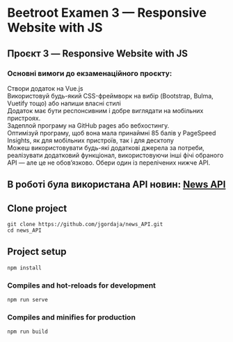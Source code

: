 # Beetroot Examen 3 — Responsive Website with JS

## Проєкт 3 — Responsive Website with JS

### Основні вимоги до екзаменаційного проєкту:

Створи додаток на Vue.js  
Використовуй будь-який  CSS-фреймворк на вибір (Bootstrap, Bulma, Vuetify тощо) або напиши власні стилі  
Додаток має бути респонсивним і добре виглядати на мобільних пристроях.  
Задеплой програму на GitHub pages або вебхостингу.  
Оптимізуй програму, щоб вона мала принаймні 85 балів у PageSpeed Insights, як для мобільних пристроїв, так і для десктопу  
Можеш використовувати будь-які додаткові джерела за потреби, реалізувати додатковий функціонал, використовуючи інші фічі обраного API — але це не обов’язково. Обери один із перелічених нижче API.  

## В роботі була використана API новин: [News API](https://newsapi.org/)

## Clone project
```
git clone https://github.com/jgordaja/news_API.git
cd news_API
```

## Project setup
```
npm install
```

### Compiles and hot-reloads for development
```
npm run serve
```

### Compiles and minifies for production
```
npm run build
```
